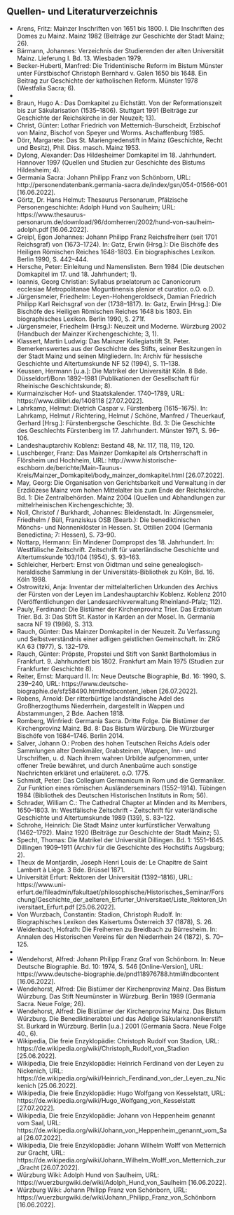 <h2>Quellen- und Literaturverzeichnis</h2>

<ul>
<li>Arens, Fritz: Mainzer Inschriften von 1651 bis 1800. I. Die Inschriften des Domes zu Mainz. Mainz 1982 (Beiträge zur Geschichte der Stadt Mainz; 26).</li>
<li>Bärmann, Johannes: Verzeichnis der Studierenden der alten Universität Mainz. Lieferung I. Bd. 13. Wiesbaden 1979.</li>
<li>Becker-Huberti, Manfred: Die Tridentinische Reform im Bistum Münster unter Fürstbischof Christoph Bernhard v. Galen 1650 bis 1648. Ein Beitrag zur Geschichte der katholischen Reform. Münster 1978 (Westfalia Sacra; 6).</li>
<li><li>Braun, Hugo A.: Das Domkapitel zu Eichstätt. Von der Reformationszeit bis zur Säkularisation (1535–1806). Stuttgart 1991 (Beiträge zur Geschichte der Reichskirche in der Neuzeit; 13).</li>
<li>Christ, Günter: Lothar Friedrich von Metternich-Burscheidt, Erzbischof von Mainz, Bischof von Speyer und Worms. Aschaffenburg 1985.</li> 
<li>Dörr, Margarete: Das St. Mariengredenstift in Mainz (Geschichte, Recht und Besitz), Phil. Diss. masch. Mainz 1953.</li>
<li>Dylong, Alexander: Das Hildesheimer Domkapitel im 18. Jahrhundert. Hannover 1997 (Quellen und Studien zur Geschichte des Bistums Hildesheim; 4).</li>
<li>Germania Sacra: Johann Philipp Franz von Schönborn, URL: http://personendatenbank.germania-sacra.de/index/gsn/054-01566-001 [16.06.2022].</li>
<li>Görtz, Dr. Hans Helmut: Thesaurus Personarum, Pfälzische Personengeschichte: Adolph Hund von Saulheim; URL: https://www.thesaurus-personarum.de/download/96/domherren/2002/hund-von-saulheim-adolph.pdf [16.06.2022].</li>
<li>Greipl, Egon Johannes: Johann Philipp Franz Reichsfreiherr (seit 1701 Reichsgraf) von (1673–1724). In: Gatz, Erwin (Hrsg.): Die Bischöfe des Heiligen Römischen Reiches 1648-1803. Ein biographisches Lexikon. Berlin 1990, S. 442–444.</li>
<li>Hersche, Peter: Einleitung und Namenslisten. Bern 1984 (Die deutschen Domkapitel im 17. und 18. Jahrhundert; 1).</li></li>
<li>Ioannis, Georg Christian: Syllabus praelatorum ac Canonicorum ecclesiae Metropolitanae Moguntinensis plenior et curatior. o.O. o.D.</li>
<li>Jürgensmeier, Friedhelm: Leyen-Hohengeroldseck, Damian Friedrich Philipp Karl Reichsgraf von der (1738–1817). In: Gatz, Erwin [Hrsg.]: Die Bischöfe des Heiligen Römischen Reiches 1648 bis 1803. Ein biographisches Lexikon. Berlin 1990, S. 271f.</li> 
<li>Jürgensmeier, Friedhelm (Hrsg.): Neuzeit und Moderne. Würzburg 2002 (Handbuch der Mainzer Kirchengeschichte; 3, 1).</li>
<li>Klassert, Martin Ludwig: Das Mainzer Kollegiatstift St. Peter. Bemerkenswertes aus der Geschichte des Stifts, seiner Besitzungen in der Stadt Mainz und seinen Mitgliedern. In: Archiv für hessische Geschichte und Altertumskunde NF 52 (1994), S. 11–138.</li>
<li>Keussen, Hermann [u.a.]: Die Matrikel der Universität Köln. 8 Bde. Düsseldorf/Bonn 1892–1981 (Publikationen der Gesellschaft für Rheinische Geschichtskunde; 8).</li>
<li>Kurmainzischer Hof- und Staatskalender. 1740–1789, URL: https://www.dilibri.de/1408118 [27.07.2022].</li>
<li>Lahrkamp, Helmut: Dietrich Caspar v. Fürstenberg (1615–1675). In: Lahrkamp, Helmut / Richtering, Helmut / Schöne, Manfred / Theuerkauf, Gerhard [Hrsg.]: Fürstenbergsche Geschichte. Bd. 3: Die Geschichte des Geschlechts Fürstenberg im 17. Jahrhundert. Münster 1971, S. 96–106.</li> 
<li>Landeshauptarchiv Koblenz: Bestand 48, Nr. 117, 118, 119, 120.</li>
<li>Luschberger, Franz: Das Mainzer Domkapitel als Ortsherrschaft in Flörsheim und Hochheim, URL: http://www.historische-eschborn.de/berichte/Main-Taunus-Kreis/Mainzer_Domkapitel/body_mainzer_domkapitel.html
 [26.07.2022].</li>
<li>May, Georg: Die Organisation von Gerichtsbarkeit und Verwaltung in der Erzdiözese Mainz vom hohen Mittelalter bis zum Ende der Reichskirche. Bd. 1: Die Zentralbehörden. Mainz 2004 (Quellen und Abhandlungen zur mittelrheinischen Kirchengeschichte; 3).</li>
<li>Noll, Christof / Burkhardt, Johannes: Bleidenstadt. In: Jürgensmeier, Friedhelm / Büll, Franziskus OSB (Bearb.): Die benediktinischen Mönchs- und Nonnenklöster in Hessen. St. Ottilien 2004 (Germania Benedictina; 7: Hessen), S. 73–90.</li>
<li>Nottarp, Hermann: Ein Mindener Dompropst des 18. Jahrhundert. In: Westfälische Zeitschrift. Zeitschrift für vaterländische Geschichte und Altertumskunde 103/104 (1954), S. 93–163.</li>
<li>Schleicher, Herbert: Ernst von Oidtman und seine genealogisch-heraldische Sammlung in der Universitäts-Bibliothek zu Köln, Bd. 16. Köln 1998.</li>
<li>Ostrowitzki, Anja: Inventar der mittelalterlichen Urkunden des Archivs der Fürsten von der Leyen im Landeshauptarchiv Koblenz. Koblenz 2010 (Veröffentlichungen der Landesarchivverwaltung Rheinland-Pfalz; 112).</li>
<li>Pauly, Ferdinand: Die Bistümer der Kirchenprovinz Trier. Das Erzbistum Trier. Bd. 3: Das Stift St. Kastor in Karden an der Mosel. In. Germania sacra NF 19 (1986), S. 313.</li>
<li>Rauch, Günter: Das Mainzer Domkapitel in der Neuzeit. Zu Verfassung und Selbstverständnis einer adligen geistlichen Gemeinschaft. In: ZRG KA 63 (1977), S. 132–179.</li>
<li>Rauch, Günter: Pröpste, Propstei und Stift von Sankt Bartholomäus in Frankfurt. 9. Jahrhundert bis 1802. Frankfurt am Main 1975 (Studien zur Frankfurter Geschichte 8).</li>
<li>Reiter, Ernst: Marquard II. In: Neue Deutsche Biographie, Bd. 16: 1990, S. 239–240,
URL: https://www.deutsche-biographie.de/sfz58490.html#ndbcontent_leben
[26.07.2022].</li>
<li>Robens, Arnold: Der ritterbürtige landständische Adel des Großherzogthums Niederrhein, dargestellt in Wappen und Abstammungen, 2 Bde. Aachen 1818.</li>
<li>Romberg, Winfried: Germania Sacra. Dritte Folge. Die Bistümer der Kirchenprovinz Mainz. Bd. 8: Das Bistum Würzburg. Die Würzburger Bischöfe von 1684–1746. Berlin 2014.</li>
<li>Salver, Johann O.: Proben des hohen Teutschen Reichs Adels oder Sammlungen alter Denkmäler, Grabsteinen, Wappen, Inn- und Urschriften, u. d. Nach ihrem wahren Urbilde aufgenommen, unter offener Treüe bewähret, und durch Anenbaüme auch sonstige Nachrichten erkläret und erlaüteret. o.O. 1775.</li>
<li>Schmidt, Peter: Das Collegium Germanicum in Rom und die Germaniker. Zur Funktion eines römischen Ausländerseminars (1552–1914). Tübingen 1984 (Bibliothek des Deutschen Historischen Instituts in Rom; 56).</li>
<li>Schrader, William C.: The Cathedral Chapter at Minden and its Members, 1650–1803. In: Westfälische Zeitschrift - Zeitschrift für vaterländische Geschichte und Altertumskunde 1989 (139), S. 83–122.</li>
<li>Schrohe, Heinrich: Die Stadt Mainz unter kurfürstlicher Verwaltung (1462–1792). Mainz 1920 (Beiträge zur Geschichte der Stadt Mainz; 5).</li>
<li>Specht, Thomas: Die Matrikel der Universität Dillingen. Bd. 1: 1551–1645. Dillingen 1909–1911 (Archiv für die Geschichte des Hochstifts Augsburg; 2).</li>
<li>Theux de Montjardin, Joseph Henri Louis de: Le Chapitre de Saint Lambert à Liège. 3 Bde. Brüssel 1871.</li>
<li>Universität Erfurt: Rektoren der Universität (1392–1816), URL: https://www.uni-erfurt.de/fileadmin/fakultaet/philosophische/Historisches_Seminar/Forschung/Geschichte_der_aelteren_Erfurter_Universitaet/Liste_Rektoren_Universitaet_Erfurt.pdf [25.06.2022].</li>
<li>Von Wurzbach, Constantin: Stadion, Christoph Rudolf. In: Biographisches Lexikon des Kaisertums Österreich 37 (1878), S. 26.</li>
<li>Weidenbach, Hofrath: Die Freiherren zu Breidbach zu Bürresheim. In: Annalen des Historischen Vereins für den Niederrhein 24 (1872), S. 70–125.</li>
<li><li>Wendehorst, Alfred: Johann Philipp Franz Graf von Schönborn. In: Neue Deutsche Biographie. Bd. 10: 1974, S. 546 [Online-Version], URL: https://www.deutsche-biographie.de/pnd118976788.html#ndbcontent [16.06.2022].</li>
<li>Wendehorst, Alfred: Die Bistümer der Kirchenprovinz Mainz. Das Bistum Würzburg. Das Stift Neumünster in Würzburg. Berlin 1989 (Germania Sacra. Neue Folge; 26).</li>
<li>Wendehorst, Alfred: Die Bistümer der Kirchenprovinz Mainz. Das Bistum Würzburg. Die Benediktinerabtei und das Adelige Säkularkanonikerstift St. Burkard in Würzburg. Berlin [u.a.] 2001 (Germania Sacra. Neue Folge 40., 6).</li>
<li>Wikipedia, Die freie Enzyklopädie: Christoph Rudolf von Stadion, URL: https://de.wikipedia.org/wiki/Christoph_Rudolf_von_Stadion [25.06.2022].</li> 
<li>Wikipedia, Die freie Enzyklopädie: Heinrich Ferdinand von der Leyen zu Nickenich, URL: https://de.wikipedia.org/wiki/Heinrich_Ferdinand_von_der_Leyen_zu_Nickenich [25.06.2022].</li>
<li>Wikipedia, Die freie Enzyklopädie: Hugo Wolfgang von Kesselstatt, URL: https://de.wikipedia.org/wiki/Hugo_Wolfgang_von_Kesselstatt [27.07.2022].</li>
<li>Wikipedia, Die freie Enzyklopädie: Johann von Heppenheim genannt vom Saal, URL: https://de.wikipedia.org/wiki/Johann_von_Heppenheim_genannt_vom_Saal
 [26.07.2022].</li>
<li>Wikipedia, Die freie Enzyklopädie: Johann Wilhelm Wolff von Metternich zur Gracht, URL: https://de.wikipedia.org/wiki/Johann_Wilhelm_Wolff_von_Metternich_zur_Gracht
 [26.07.2022].</li>
<li>Würzburg Wiki: Adolph Hund von Saulheim, URL: https://wuerzburgwiki.de/wiki/Adolph_Hund_von_Saulheim [16.06.2022].</li>
<li>Würzburg Wiki: Johann Philipp Franz von Schönborn, URL: https://wuerzburgwiki.de/wiki/Johann_Philipp_Franz_von_Schönborn [16.06.2022].</li>
</ul> 
